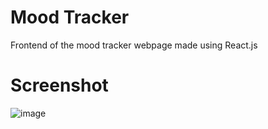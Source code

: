 # Mood Tracker

Frontend of the mood tracker webpage made using React.js

# Screenshot

![image](https://github.com/user-attachments/assets/00487459-60d1-40d0-bdfc-6f89fbcf4028)
